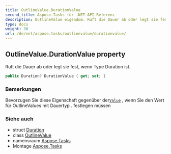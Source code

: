 ```yaml
---
title: OutlineValue.DurationValue
second_title: Aspose.Tasks für .NET-API-Referenz
description: OutlineValue eigendom. Ruft die Dauer ab oder legt sie fest wenn Type Duration ist.
type: docs
weight: 30
url: /de/net/aspose.tasks/outlinevalue/durationvalue/
---
```

## OutlineValue.DurationValue property

Ruft die Dauer ab oder legt sie fest, wenn Type Duration ist.

```csharp
public Duration? DurationValue { get; set; }
```

### Bemerkungen

Bevorzugen Sie diese Eigenschaft gegenüber der[`Value`](../value/) , wenn Sie den Wert für OutlineValues mit Dauertyp . festlegen müssen

### Siehe auch

* struct [Duration](../../duration/)
* class [OutlineValue](../)
* namensraum [Aspose.Tasks](../../outlinevalue/)
* Montage [Aspose.Tasks](../../../)


